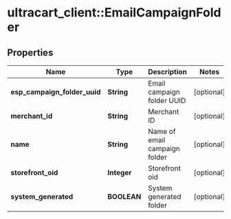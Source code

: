 # ultracart_client::EmailCampaignFolder

## Properties
Name | Type | Description | Notes
------------ | ------------- | ------------- | -------------
**esp_campaign_folder_uuid** | **String** | Email campaign folder UUID | [optional] 
**merchant_id** | **String** | Merchant ID | [optional] 
**name** | **String** | Name of email campaign folder | [optional] 
**storefront_oid** | **Integer** | Storefront oid | [optional] 
**system_generated** | **BOOLEAN** | System generated folder | [optional] 


